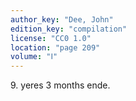 ```yaml
---
author_key: "Dee, John"
edition_key: "compilation"
license: "CC0 1.0"
location: "page 209"
volume: "Ⅰ"
---
```

9\. yeres 3 months ende.
